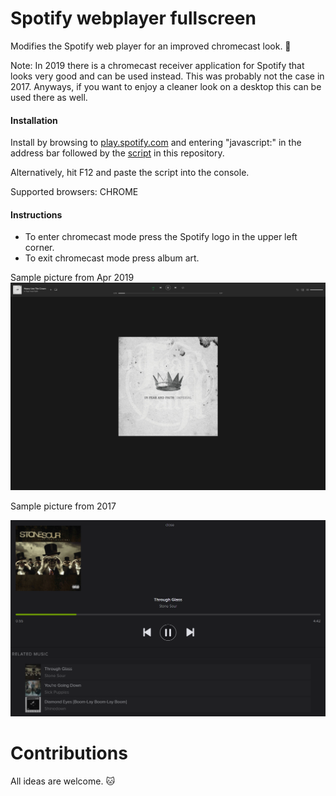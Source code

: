 # Spotify webplayer fullscreen
Modifies the Spotify web player for an improved chromecast look. :green_heart:

Note: In 2019 there is a chromecast receiver application for Spotify that looks very good and can be used instead. This was probably not the case in 2017. Anyways, if you want to enjoy a cleaner look on a desktop this can be used there as well.

#### Installation
Install by browsing to [play.spotify.com](http://play.spotify.com) and entering "javascript:" in the address bar followed by the [script](https://github.com/codingchili/spotify-chromecast-fullscreen/blob/master/spotify.webplayer.modify-2019.4.js) in this repository.

Alternatively, hit F12 and paste the script into the console.

Supported browsers: CHROME

#### Instructions
- To enter chromecast mode press the Spotify logo in the upper left corner.
- To exit chromecast mode press album art.

Sample picture from Apr 2019
![spotify web player chromecast mode](screenshot-2019.4.png)



Sample picture from 2017

![spotify web player chromecast mode](screenshot-2017.png)


# Contributions
All ideas are welcome. :cat:
